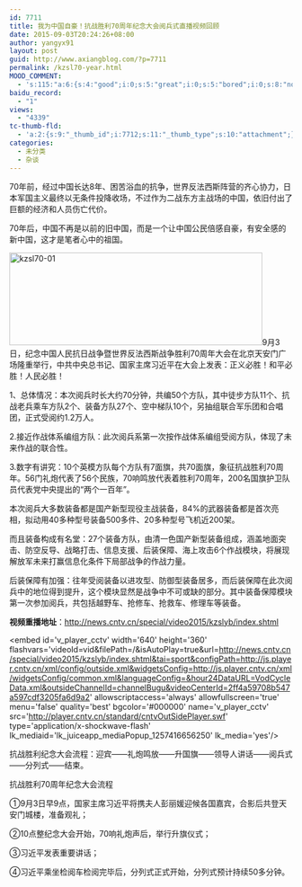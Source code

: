 ```yaml
---
id: 7711
title: 我为中国自豪！抗战胜利70周年纪念大会阅兵式直播视频回顾
date: 2015-09-03T20:24:26+08:00
author: yangyx91
layout: post
guid: http://www.axiangblog.com/?p=7711
permalink: /kzsl70-year.html
MOOD_COMMENT:
  - 's:115:"a:6:{s:4:"good";i:0;s:5:"great";i:0;s:5:"bored";i:0;s:8:"nonsense";i:0;s:13:"notunderstand";i:0;s:7:"passing";i:0;}";'
baidu_record:
  - "1"
views:
  - "4339"
tc-thumb-fld:
  - 'a:2:{s:9:"_thumb_id";i:7712;s:11:"_thumb_type";s:10:"attachment";}'
categories:
  - 未分类
  - 杂谈
---
```

70年前，经过中国长达8年、困苦浴血的抗争，世界反法西斯阵营的齐心协力，日本军国主义最终以无条件投降收场，不过作为二战东方主战场的中国，依旧付出了巨额的经济和人员伤亡代价。

70年后，中国不再是以前的旧中国，而是一个让中国公民倍感自豪，有安全感的新中国，这才是笔者心中的祖国。

<a href="http://www.axiangblog.com/wp-content/uploads/2015/09/kzsl70-01.jpg" target="_blank"  rel="nofollow" ><img loading="lazy" class="aligncenter size-full wp-image-7712" src="http://www.axiangblog.com/wp-content/uploads/2015/09/kzsl70-01.jpg" alt="kzsl70-01" width="450" height="165" /></a>9月3日，纪念中国人民抗日战争暨世界反法西斯战争胜利70周年大会在北京天安门广场隆重举行，中共中央总书记、国家主席习近平在大会上发表：正义必胜！和平必胜！人民必胜！

1、总体情况：本次阅兵时长大约70分钟，共编50个方队，其中徒步方队11个、抗战老兵乘车方队2个、装备方队27个、空中梯队10个，另抽组联合军乐团和合唱团，正式受阅约1.2万人。

2.接近作战体系编组方队：此次阅兵系第一次按作战体系编组受阅方队，体现了未来作战的联合性。

3.数字有讲究：10个英模方队每个方队有7面旗，共70面旗，象征抗战胜利70周年。56门礼炮代表了56个民族，70响鸣放代表着胜利70周年，200名国旗护卫队员代表党中央提出的“两个一百年”。

本次阅兵大多数装备都是国产新型现役主战装备，84%的武器装备都是首次亮相，拟动用40多种型号装备500多件、20多种型号飞机近200架。

而且装备构成有名堂：27个装备方队，由清一色国产新型装备组成，涵盖地面突击、防空反导、战略打击、信息支援、后装保障、海上攻击6个作战模块，将展现解放军未来打赢信息化条件下局部战争的作战力量。

后装保障有加强：往年受阅装备以进攻型、防御型装备居多，而后装保障在此次阅兵中的地位得到提升，这个模块显然是战争中不可或缺的部分。其中装备保障模块第一次参加阅兵，共包括越野车、抢修车、抢救车、修理车等装备。

**视频重播地址**：<a href="http://news.cntv.cn/special/video2015/kzslyb/index.shtml" target="_blank" rel="nofollow" >http://news.cntv.cn/special/video2015/kzslyb/index.shtml </a>

<embed id='v\_player\_cctv' width='640' height='360' flashvars='videoId=vid&filePath=/&isAutoPlay=true&url=http://news.cntv.cn/special/video2015/kzslyb/index.shtml&tai=sport&configPath=http://js.player.cntv.cn/xml/config/outside.xml&widgetsConfig=http://js.player.cntv.cn/xml/widgetsConfig/common.xml&languageConfig=&hour24DataURL=VodCycleData.xml&outsideChannelId=channelBugu&videoCenterId=2ff4a59708b547a597cdf3205fa6d9a2' allowscriptaccess='always' allowfullscreen='true' menu='false' quality='best' bgcolor='#000000' name='v\_player\_cctv' src='http://player.cntv.cn/standard/cntvOutSidePlayer.swf' type='application/x-shockwave-flash' lk\_mediaid='lk\_juiceapp\_mediaPopup\_1257416656250' lk_media='yes'/>

抗战胜利纪念大会流程：迎宾——礼炮鸣放——升国旗——领导人讲话——阅兵式——分列式——结束。

抗战胜利70周年纪念大会流程

①9月3日早9点，国家主席习近平将携夫人彭丽媛迎候各国嘉宾，合影后共登天安门城楼，准备观礼；

②10点整纪念大会开始，70响礼炮声后，举行升旗仪式；

③习近平发表重要讲话；

④习近平乘坐检阅车检阅完毕后，分列式正式开始，分列式预计持续50多分钟。